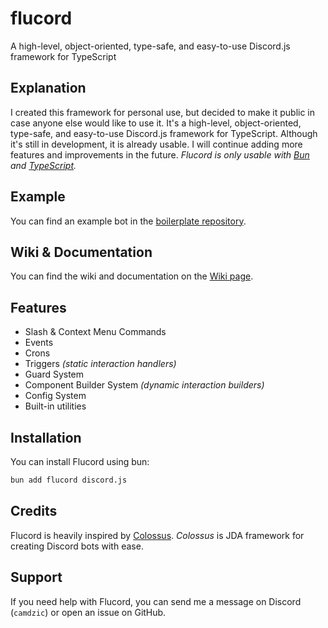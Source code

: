 # flucord

A high-level, object-oriented, type-safe, and easy-to-use Discord.js framework for TypeScript

## Explanation

I created this framework for personal use, but decided to make it public in case anyone else would like to use it. It's a high-level, object-oriented, type-safe, and easy-to-use Discord.js framework for TypeScript. Although it's still in development, it is already usable. I will continue adding more features and improvements in the future.
*Flucord is only usable with [Bun](https://bun.sh/) and [TypeScript](https://www.typescriptlang.org/).*

## Example

You can find an example bot in the [boilerplate repository](https://github.com/camdzic/flucord-boilerplate).

## Wiki & Documentation

You can find the wiki and documentation on the [Wiki page](https://github.com/camdzic/flucord/wiki).

## Features

* Slash & Context Menu Commands
* Events
* Crons
* Triggers *(static interaction handlers)*
* Guard System
* Component Builder System *(dynamic interaction builders)*
* Config System
* Built-in utilities

## Installation

You can install Flucord using bun:

```bash
bun add flucord discord.js
```

## Credits

Flucord is heavily inspired by [Colossus](https://github.com/RyanLandDev/Colossus).
*Colossus* is JDA framework for creating Discord bots with ease.

## Support

If you need help with Flucord, you can send me a message on Discord (`camdzic`) or open an issue on GitHub.